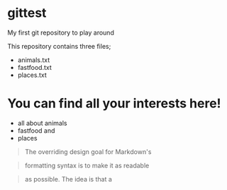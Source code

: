 # gittest
My first git repository to play around

This repository contains three files;

  - animals.txt
  - fastfood.txt
  - places.txt
  
  # You can find all your interests here!

  - all about animals
  - fastfood and
  - places
  
  > The overriding design goal for Markdown's
  
  > formatting syntax is to make it as readable
  
  > as possible. The idea is that a
